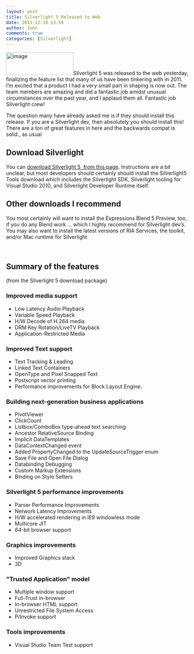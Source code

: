 ```yaml
---
layout: post
title: Silverlight 5 Released to Web
date: 2011-12-10 13:56
author: John
comments: true
categories: [Silverlight]
---
```

<p><a href="http://www.silverlight.net/downloads"><img style="background-image: none; border-bottom: 0px; border-left: 0px; padding-left: 0px; padding-right: 0px; display: inline; border-top: 0px; border-right: 0px; padding-top: 0px" title="image" border="0" alt="image" src="http://images.johnpapa.net/wp-content/uploads/media/Windows-Live-Writer/Silverlight-5-Released-to-Web_7A1E/image_3.png" width="184" height="62"></a>Silverlight 5 was released to the web yesterday, finalizing the feature list that many of us have been tinkering with in 2011. I’m excited that a product I had a very small part in shaping is now out. The team members are amazing and did a fantastic job amidst unusual circumstances over the past year, and I applaud them all. Fantastic job Silverlight crew!</p> <p>The question many have already asked me is if they should install this release. If you are a Silverlight dev, then absolutely you should install this! There are a ton of great features in here and the backwards compat is solid., as usual</p> <h2>Download Silverlight</h2> <p>You can <a href="http://www.silverlight.net/downloads">download Silverlight 5&nbsp; from this page</a>. Instructions are a bit unclear, but most developers should certainly should install the Silverlight5 Tools download which includes the Silverlight SDK, Silverlight tooling for Visual Studio 2010, and Silverlight Developer Runtime itself. </p> <h2><strong>Other downloads I recommend</strong></h2> <p>You most certainly will want to install the Expressions Blend 5 Preview, too, if you do any Blend work … which I highly recommend for Silverlight dev’s. You may also want to install the latest versions of RIA Services, the toolkit, and/or Mac runtime for Silverlight.</p> <p>&nbsp;</p> <h2>Summary of the features</h2> <p>(from the Silverlight 5 download package)</p> <h3><b>Improved media support <a name="business"></a></b></h3> <ul> <li> Low Latency Audio Playback </li> <li>Variable Speed Playback</li> <li>H/W Decode of H.264 media</li> <li>DRM Key Rotation/LiveTV Playback</li> <li>Application-Restricted Media</li></ul> <h3>Improved Text support</h3> <ul> <li>Text Tracking &amp; Leading</li> <li>Linked Text Containers</li> <li>OpenType and Pixel Snapped Text </li> <li>Postscript vector printing</li> <li>Performance improvements for Block Layout Engine<strong>.<br></strong></li></ul> <h3><b>Building next-generation business applications</b></h3> <ul> <li>PivotViewer</li> <li>ClickCount</li> <li>Listbox/ComboBox type-ahead text searching</li> <li>Ancestor RelativeSource Binding</li> <li>Implicit DataTemplates</li> <li>DataContextChanged event</li> <li>Added PropertyChanged to the UpdateSourceTrigger enum</li> <li>Save File and Open File Dialog</li> <li>Databinding Debugging</li> <li>Custom Markup Extensions</li> <li>Binding on Style Setters</li></ul> <h3>Silverlight 5 performance improvements</h3> <ul> <li><a name="graphics"></a>Parser Performance Improvements</li> <li>Network Latency Improvements</li> <li>H/W accelerated rendering in IE9 windowless mode</li> <li>Multicore JIT</li> <li><i>64-</i>bit browser support</li></ul> <h3>Graphics improvements</h3> <ul> <li>Improved Graphics stack</li> <li>3D</li></ul> <h3>"Trusted Application" model</h3> <ul> <li>Multiple window support</li> <li>Full-Trust in-browser</li> <li>In-browser HTML support</li> <li>Unrestricted File System Access</li> <li>P/Invoke support</li></ul> <h3>Tools improvements</h3> <ul> <li>Visual Studio Team Test support</li></ul>

